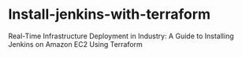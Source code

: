 # Install-jenkins-with-terraform
Real-Time Infrastructure Deployment in Industry: A Guide to Installing Jenkins on Amazon EC2 Using Terraform
